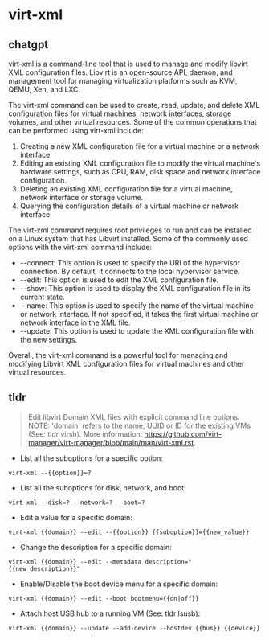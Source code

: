 # virt-xml 
## chatgpt 
virt-xml is a command-line tool that is used to manage and modify libvirt XML configuration files. Libvirt is an open-source API, daemon, and management tool for managing virtualization platforms such as KVM, QEMU, Xen, and LXC.

The virt-xml command can be used to create, read, update, and delete XML configuration files for virtual machines, network interfaces, storage volumes, and other virtual resources. Some of the common operations that can be performed using virt-xml include:

1. Creating a new XML configuration file for a virtual machine or a network interface.
2. Editing an existing XML configuration file to modify the virtual machine's hardware settings, such as CPU, RAM, disk space and network interface configuration.
3. Deleting an existing XML configuration file for a virtual machine, network interface or storage volume.
4. Querying the configuration details of a virtual machine or network interface.

The virt-xml command requires root privileges to run and can be installed on a Linux system that has Libvirt installed. Some of the commonly used options with the virt-xml command include:

- --connect: This option is used to specify the URI of the hypervisor connection. By default, it connects to the local hypervisor service.
- --edit: This option is used to edit the XML configuration file.
- --show: This option is used to display the XML configuration file in its current state.
- --name: This option is used to specify the name of the virtual machine or network interface. If not specified, it takes the first virtual machine or network interface in the XML file.
- --update: This option is used to update the XML configuration file with the new settings.

Overall, the virt-xml command is a powerful tool for managing and modifying Libvirt XML configuration files for virtual machines and other virtual resources. 

## tldr 
 
> Edit libvirt Domain XML files with explicit command line options.
> NOTE: 'domain' refers to the name, UUID or ID for the existing VMs (See: tldr virsh).
> More information: <https://github.com/virt-manager/virt-manager/blob/main/man/virt-xml.rst>.

- List all the suboptions for a specific option:

`virt-xml --{{option}}=?`

- List all the suboptions for disk, network, and boot:

`virt-xml --disk=? --network=? --boot=?`

- Edit a value for a specific domain:

`virt-xml {{domain}} --edit --{{option}} {{suboption}}={{new_value}}`

- Change the description for a specific domain:

`virt-xml {{domain}} --edit --metadata description="{{new_description}}"`

- Enable/Disable the boot device menu for a specific domain:

`virt-xml {{domain}} --edit --boot bootmenu={{on|off}}`

- Attach host USB hub to a running VM (See: tldr lsusb):

`virt-xml {{domain}} --update --add-device --hostdev {{bus}}.{{device}}`
